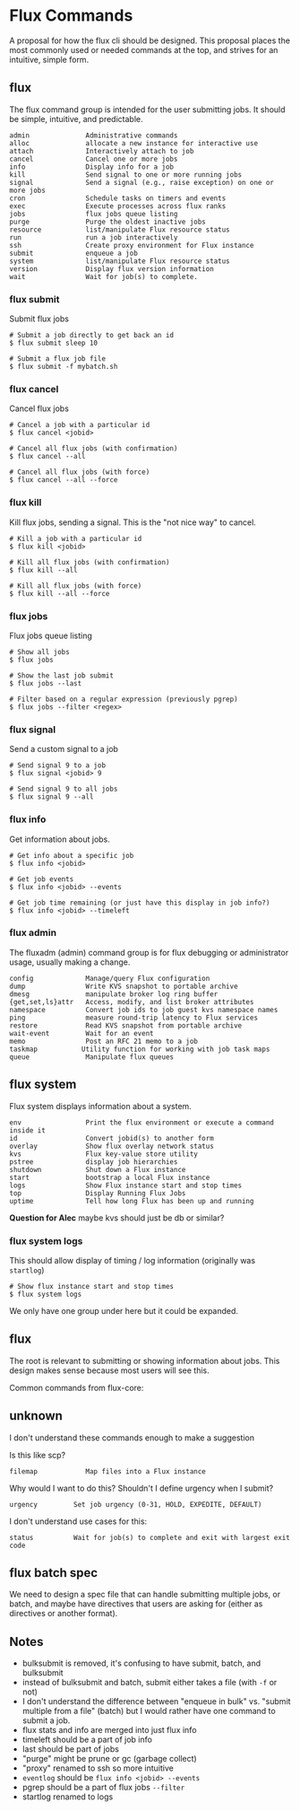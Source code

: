 # Flux Commands

A proposal for how the flux cli should be designed. This proposal places
the most commonly used or needed commands at the top, and strives for an intuitive,
simple form. 

## flux

The flux command group is intended for the user submitting jobs. It should be simple,
intuitive, and predictable.

```console
admin              Administrative commands
alloc              allocate a new instance for interactive use
attach             Interactively attach to job
cancel             Cancel one or more jobs
info               Display info for a job
kill               Send signal to one or more running jobs
signal             Send a signal (e.g., raise exception) on one or more jobs
cron               Schedule tasks on timers and events
exec               Execute processes across flux ranks
jobs               flux jobs queue listing
purge              Purge the oldest inactive jobs
resource           list/manipulate Flux resource status
run                run a job interactively
ssh                Create proxy environment for Flux instance
submit             enqueue a job
system             list/manipulate Flux resource status
version            Display flux version information
wait               Wait for job(s) to complete.   
```

### flux submit

Submit flux jobs

```console
# Submit a job directly to get back an id
$ flux submit sleep 10

# Submit a flux job file
$ flux submit -f mybatch.sh
```


### flux cancel

Cancel flux jobs

```console
# Cancel a job with a particular id
$ flux cancel <jobid>

# Cancel all flux jobs (with confirmation)
$ flux cancel --all

# Cancel all flux jobs (with force)
$ flux cancel --all --force
```

### flux kill

Kill flux jobs, sending a signal. This is the "not nice way" to cancel.

```console
# Kill a job with a particular id
$ flux kill <jobid>

# Kill all flux jobs (with confirmation)
$ flux kill --all

# Kill all flux jobs (with force)
$ flux kill --all --force
```

### flux jobs

Flux jobs queue listing

```console
# Show all jobs
$ flux jobs

# Show the last job submit
$ flux jobs --last

# Filter based on a regular expression (previously pgrep)
$ flux jobs --filter <regex>
```


### flux signal

Send a custom signal to a job

```console
# Send signal 9 to a job
$ flux signal <jobid> 9

# Send signal 9 to all jobs
$ flux signal 9 --all
```

### flux info

Get information about jobs.

```console
# Get info about a specific job
$ flux info <jobid>

# Get job events
$ flux info <jobid> --events

# Get job time remaining (or just have this display in job info?)
$ flux info <jobid> --timeleft
```

### flux admin

The fluxadm (admin) command group is for flux debugging or administrator usage,
usually making a change.

```console
config             Manage/query Flux configuration
dump               Write KVS snapshot to portable archive
dmesg              manipulate broker log ring buffer
{get,set,ls}attr   Access, modify, and list broker attributes
namespace          Convert job ids to job guest kvs namespace names
ping               measure round-trip latency to Flux services
restore            Read KVS snapshot from portable archive
wait-event         Wait for an event 
memo               Post an RFC 21 memo to a job
taskmap           Utility function for working with job task maps
queue              Manipulate flux queues
```

## flux system

Flux system displays information about a system.

```console
env                Print the flux environment or execute a command inside it
id                 Convert jobid(s) to another form
overlay            Show flux overlay network status
kvs                Flux key-value store utility
pstree             display job hierarchies
shutdown           Shut down a Flux instance
start              bootstrap a local Flux instance
logs               Show Flux instance start and stop times
top                Display Running Flux Jobs
uptime             Tell how long Flux has been up and running
```

**Question for Alec** maybe kvs should just be db or similar?

### flux system logs

This should allow display of timing / log information (originally was `startlog`)

```console
# Show flux instance start and stop times
$ flux system logs
```

We only have one group under here but it could be expanded.

## flux

The root is relevant to submitting or showing information about jobs. This design makes sense
because most users will see this.

Common commands from flux-core:


## unknown

I don't understand these commands enough to make a suggestion

Is this like scp?

```
filemap            Map files into a Flux instance
```

Why would I want to do this? Shouldn't I define urgency when I submit?

```
urgency         Set job urgency (0-31, HOLD, EXPEDITE, DEFAULT)
```

I don't understand use cases for this:

```
status          Wait for job(s) to complete and exit with largest exit code
```

## flux batch spec

We need to design a spec file that can handle submitting multiple jobs, or batch,
and maybe have directives that users are asking for (either as directives or another format).


## Notes

- bulksubmit is removed, it's confusing to have submit, batch, and bulksubmit
- instead of bulksubmit and batch, submit either takes a file (with `-f` or not) 
- I don't understand the difference between "enqueue in bulk" vs. "submit multiple from a file" (batch) but I would rather have one command to submit a job.
- flux stats and info are merged into just flux info
- timeleft should be a part of job info
- last should be part of jobs
- "purge" might be prune or gc (garbage collect)
- "proxy" renamed to ssh so more intuitive
- `eventlog` should be `flux info <jobid> --events`
- pgrep should be a part of flux jobs `--filter`
- startlog renamed to logs
